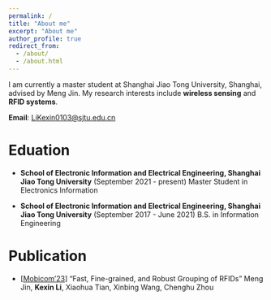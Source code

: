 ```yaml
---
permalink: /
title: "About me"
excerpt: "About me"
author_profile: true
redirect_from: 
  - /about/
  - /about.html
---
```

I am currently a master student at Shanghai Jiao Tong University, Shanghai, advised by Meng Jin. My research interests include **wireless sensing** and **RFID systems**.

**Email**: LiKexin0103@sjtu.edu.cn

Eduation
======
- **School of Electronic Information and Electrical Engineering, Shanghai Jiao Tong University** (September 2021 - present)
  Master Student in Electronics Information

- **School of Electronic Information and Electrical Engineering, Shanghai Jiao Tong University** (September 2017 - June 2021)
  B.S. in Information Engineering

Publication
======
- [[Mobicom’23](https://sigmobile.org/mobicom/2023/)] “Fast, Fine-grained, and Robust Grouping of RFIDs”
  Meng Jin, **Kexin Li**, Xiaohua Tian, Xinbing Wang, Chenghu Zhou
